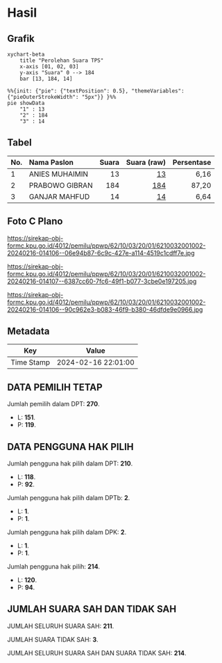 # Hasil

## Grafik

```mermaid
xychart-beta
    title "Perolehan Suara TPS"
    x-axis [01, 02, 03]
    y-axis "Suara" 0 --> 184
    bar [13, 184, 14]
```

```mermaid
%%{init: {"pie": {"textPosition": 0.5}, "themeVariables": {"pieOuterStrokeWidth": "5px"}} }%%
pie showData
    "1" : 13
    "2" : 184
    "3" : 14
```

## Tabel

| No. | Nama Paslon    | Suara | Suara (raw) | Persentase |
|:--- |:-------------- | -----:| -----------:| ----------:|
| 1   | ANIES MUHAIMIN | 13    | [13][p-1]   | 6,16       |
| 2   | PRABOWO GIBRAN | 184   | [184][p-2]  | 87,20      |
| 3   | GANJAR MAHFUD  | 14    | [14][p-3]   | 6,64       |


[p-1]: https://github.com/gigit-pemilu/pemilu-2024-62-kalimantan-tengah/blob/main/pilpres/hitung-suara/sub/62-kalimantan-tengah/sub/10-gunung-mas/sub/03-tewah/sub/2001-sare-rangan/sub/002-tps/sub/paslon-1.txt
[p-2]: https://github.com/gigit-pemilu/pemilu-2024-62-kalimantan-tengah/blob/main/pilpres/hitung-suara/sub/62-kalimantan-tengah/sub/10-gunung-mas/sub/03-tewah/sub/2001-sare-rangan/sub/002-tps/sub/paslon-2.txt
[p-3]: https://github.com/gigit-pemilu/pemilu-2024-62-kalimantan-tengah/blob/main/pilpres/hitung-suara/sub/62-kalimantan-tengah/sub/10-gunung-mas/sub/03-tewah/sub/2001-sare-rangan/sub/002-tps/sub/paslon-3.txt

## Foto C Plano

https://sirekap-obj-formc.kpu.go.id/4012/pemilu/ppwp/62/10/03/20/01/6210032001002-20240216-014106--06e94b87-6c9c-427e-a114-4519c1cdff7e.jpg

https://sirekap-obj-formc.kpu.go.id/4012/pemilu/ppwp/62/10/03/20/01/6210032001002-20240216-014107--6387cc60-7fc6-49f1-b077-3cbe0e197205.jpg

https://sirekap-obj-formc.kpu.go.id/4012/pemilu/ppwp/62/10/03/20/01/6210032001002-20240216-014106--90c962e3-b083-46f9-b380-46dfde9e0966.jpg


## Metadata

| Key        | Value               |
| ---------- | ------------------- |
| Time Stamp | 2024-02-16 22:01:00 |


## DATA PEMILIH TETAP

Jumlah pemilih dalam DPT: **270**.
 * L: **151**.
 * P: **119**.

## DATA PENGGUNA HAK PILIH

Jumlah pengguna hak pilih dalam DPT: **210**.
 * L: **118**.
 * P: **92**.

Jumlah pengguna hak pilih dalam DPTb: **2**.
 * L: **1**.
 * P: **1**.

Jumlah pengguna hak pilih dalam DPK: **2**.
 * L: **1**.
 * P: **1**.

Jumlah pengguna hak pilih: **214**.
 * L: **120**.
 * P: **94**.

## JUMLAH SUARA SAH DAN TIDAK SAH

JUMLAH SELURUH SUARA SAH: **211**.

JUMLAH SUARA TIDAK SAH: **3**.

JUMLAH SELURUH SUARA SAH DAN SUARA TIDAK SAH: **214**.


